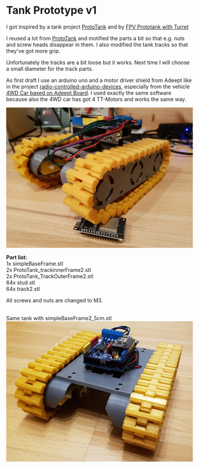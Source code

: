 # Tank Prototype v1

I got inspired by a tank project <a href="https://www.thingiverse.com/thing:972768">ProtoTank</a> and by <a href="https://www.thingiverse.com/thing:3004073">FPV Prototank with Turret</a>

I reused a lot from <a href="https://www.thingiverse.com/thing:972768">ProtoTank</a> and motified the parts a bit so that e.g. nuts and screw heads disappear in them. I also modified the tank tracks so that they've got more grip.

Unfortunately the tracks are a bit loose but it works. Next time I will choose a small diameter for the track parts.

As first draft I use an arduino uno and a motor driver shield from Adeept like in the project <a href="https://github.com/grimmpp/radio-controlled-arduino-devices">radio-controlled-arduino-devices</a>, especially from the vehicle <a href="https://github.com/grimmpp/radio-controlled-arduino-devices/tree/master/projects/4WD_RC_Car_AddeptDriverBoard">4WD Car based on Adeept Board</a>. I used exactly the same software because also the 4WD car has got 4 TT-Motors and works the same way.

<img src="/pics/20190506_230855_small.jpg">

**Part list:** <br />
1x simpleBaseFrame.stl <br />
2x ProtoTank_trackinnerFrame2.stl <br />
2x ProtoTank_TrackOuterFrame2.stl <br />
64x stud.stl <br />
64x track2.stl <br />

All screws and nuts are changed to M3.

<br />
Same tank with simpleBaseFrame2_5cm.stl
<img src="/pics/PHOTO_20191221_202339.jpg" width=600>
